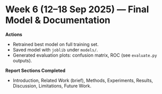 # Week 6 (12–18 Sep 2025) — Final Model & Documentation

**Actions**
- Retrained best model on full training set.
- Saved model with `joblib` under `models/`.
- Generated evaluation plots: confusion matrix, ROC (see `evaluate.py` outputs).

**Report Sections Completed**
- Introduction, Related Work (brief), Methods, Experiments, Results, Discussion, Limitations, Future Work.
